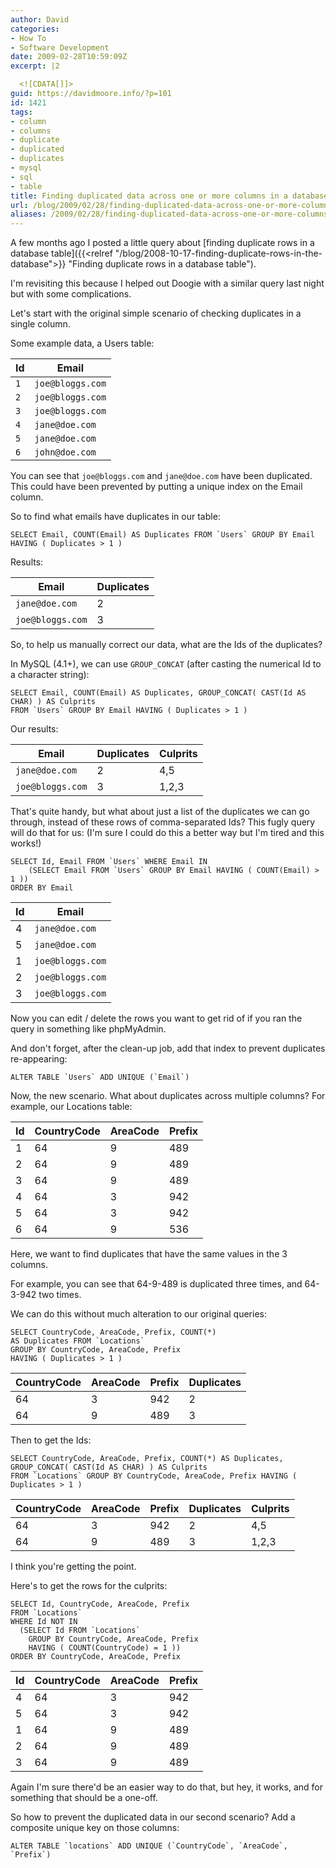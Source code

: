 ```yaml
---
author: David
categories:
- How To
- Software Development
date: 2009-02-28T10:59:09Z
excerpt: |2

  <![CDATA[]]>
guid: https://davidmoore.info/?p=101
id: 1421
tags:
- column
- columns
- duplicate
- duplicated
- duplicates
- mysql
- sql
- table
title: Finding duplicated data across one or more columns in a database table
url: /blog/2009/02/28/finding-duplicated-data-across-one-or-more-columns-in-a-database-table/
aliases: /2009/02/28/finding-duplicated-data-across-one-or-more-columns-in-a-database-table/
---
```


A few months ago I posted a little query about [finding duplicate rows in a database table]({{<relref "/blog/2008-10-17-finding-duplicate-rows-in-the-database">}} "Finding duplicate rows in a database table").

I'm revisiting this because I helped out Doogie with a similar query last night but with some complications.

Let's start with the original simple scenario of checking duplicates in a single column.

Some example data, a Users table:

| Id  | Email            |
|-----|------------------|
| `1` | `joe@bloggs.com` |
| `2` | `joe@bloggs.com` |
| `3` | `joe@bloggs.com` |
| `4` | `jane@doe.com`   |
| `5` | `jane@doe.com`   |
| `6` | `john@doe.com`   |

You can see that `joe@bloggs.com` and `jane@doe.com` have been duplicated. This could have been prevented by putting a unique index on the Email column.
  
So to find what emails have duplicates in our table:

```mysql
SELECT Email, COUNT(Email) AS Duplicates FROM `Users` GROUP BY Email HAVING ( Duplicates > 1 )
```

Results:

| Email            | Duplicates |
|------------------|------------|
| `jane@doe.com`   | 2          |
| `joe@bloggs.com` | 3          |

So, to help us manually correct our data, what are the Ids of the duplicates?

In MySQL (4.1+), we can use `GROUP_CONCAT` (after casting the numerical Id to a character string):

```mysql
SELECT Email, COUNT(Email) AS Duplicates, GROUP_CONCAT( CAST(Id AS CHAR) ) AS Culprits 
FROM `Users` GROUP BY Email HAVING ( Duplicates > 1 )
```

Our results:

| Email            | Duplicates | Culprits |
|------------------|------------|----------|
| `jane@doe.com`   | 2          | 4,5      |
| `joe@bloggs.com` | 3          | 1,2,3    |

That's quite handy, but what about just a list of the duplicates we can go through, instead of these rows of comma-separated Ids? This fugly query will do that for us: (I'm sure I could do this a better way but I'm tired and this works!)

```mysql
SELECT Id, Email FROM `Users` WHERE Email IN 
    (SELECT Email FROM `Users` GROUP BY Email HAVING ( COUNT(Email) > 1 ))
ORDER BY Email
```

| Id | Email            |
|----|------------------|
| 4  | `jane@doe.com`   |
| 5  | `jane@doe.com`   |
| 1  | `joe@bloggs.com` |
| 2  | `joe@bloggs.com` |
| 3  | `joe@bloggs.com` |

Now you can edit / delete the rows you want to get rid of if you ran the query in something like phpMyAdmin.

And don't forget, after the clean-up job, add that index to prevent duplicates re-appearing:

```mysql
ALTER TABLE `Users` ADD UNIQUE (`Email`)
```

Now, the new scenario. What about duplicates across multiple columns? For example, our Locations table:

| Id | CountryCode | AreaCode | Prefix |
|----|-------------|----------|--------|
| 1  | 64          | 9        | 489    |
| 2  | 64          | 9        | 489    |
| 3  | 64          | 9        | 489    |
| 4  | 64          | 3        | 942    |
| 5  | 64          | 3        | 942    |
| 6  | 64          | 9        | 536    |

Here, we want to find duplicates that have the same values in the 3 columns.

For example, you can see that 64-9-489 is duplicated three times, and 64-3-942 two times.

We can do this without much alteration to our original queries:

```mysql {hl_lines=[1,3]}
SELECT CountryCode, AreaCode, Prefix, COUNT(*)
AS Duplicates FROM `Locations` 
GROUP BY CountryCode, AreaCode, Prefix
HAVING ( Duplicates > 1 )
 ```

| CountryCode | AreaCode | Prefix | Duplicates |
|-------------|----------|--------|------------|
| 64          | 3        | 942    | 2          |
| 64          | 9        | 489    | 3          |

Then to get the Ids:

```mysql {hl_lines=[2]}
SELECT CountryCode, AreaCode, Prefix, COUNT(*) AS Duplicates, 
GROUP_CONCAT( CAST(Id AS CHAR) ) AS Culprits 
FROM `Locations` GROUP BY CountryCode, AreaCode, Prefix HAVING ( Duplicates > 1 )
```

| CountryCode | AreaCode | Prefix | Duplicates | Culprits |
|-------------|----------|--------|------------|----------|
| 64          | 3        | 942    | 2          | 4,5      |
| 64          | 9        | 489    | 3          | 1,2,3    |

I think you're getting the point.

Here's to get the rows for the culprits:

```mysql
SELECT Id, CountryCode, AreaCode, Prefix 
FROM `Locations` 
WHERE Id NOT IN 
  (SELECT Id FROM `Locations`
    GROUP BY CountryCode, AreaCode, Prefix 
    HAVING ( COUNT(CountryCode) = 1 ))
ORDER BY CountryCode, AreaCode, Prefix
```

| Id | CountryCode | AreaCode | Prefix |
|----|-------------|----------|--------|
| 4  | 64          | 3        | 942    |
| 5  | 64          | 3        | 942    |
| 1  | 64          | 9        | 489    |
| 2  | 64          | 9        | 489    |
| 3  | 64          | 9        | 489    |
  
Again I'm sure there'd be an easier way to do that, but hey, it works, and for something that should be a one-off.

So how to prevent the duplicated data in our second scenario? Add a composite unique key on those columns:

```mysql
ALTER TABLE `locations` ADD UNIQUE (`CountryCode`, `AreaCode`, `Prefix`)
```
